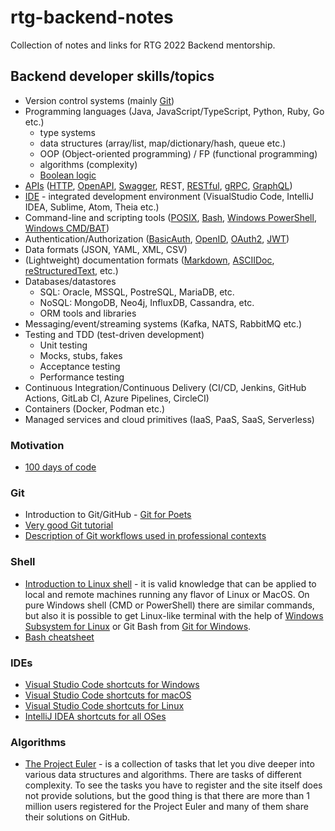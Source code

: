 
# rtg-backend-notes

Collection of notes and links for RTG 2022 Backend mentorship.

## Backend developer skills/topics

- Version control systems (mainly [Git](https://git-scm.com/))
- Programming languages (Java, JavaScript/TypeScript, Python, Ruby, Go etc.)
   - type systems
   - data structures (array/list, map/dictionary/hash, queue etc.)
   - OOP (Object-oriented programming) / FP (functional programming)
   - algorithms (complexity)
   - [Boolean logic](https://computersciencewiki.org/index.php/Boolean_operators)
- [APIs](https://en.wikipedia.org/wiki/API) ([HTTP](https://developer.mozilla.org/en-US/docs/Web/HTTP), [OpenAPI](https://www.openapis.org/), [Swagger](https://swagger.io/), REST, [RESTful](https://medium.com/extend/what-is-rest-a-simple-explanation-for-beginners-part-1-introduction-b4a072f8740f), [gRPC](https://grpc.io/), [GraphQL](https://graphql.org/))
- [IDE](https://en.wikipedia.org/wiki/Integrated_development_environment) - integrated development environment (VisualStudio Code, IntelliJ IDEA, Sublime, Atom, Theia etc.)
- Command-line and scripting tools ([POSIX](https://en.wikipedia.org/wiki/POSIX), [Bash](https://en.wikipedia.org/wiki/Bash_(Unix_shell)), [Windows PowerShell](https://docs.microsoft.com/en-us/powershell/), [Windows CMD/BAT](https://docs.microsoft.com/en-us/windows-server/administration/windows-commands/windows-commands))
- Authentication/Authorization ([BasicAuth](https://en.wikipedia.org/wiki/Basic_access_authentication), [OpenID](https://developer.okta.com/blog/2019/10/21/illustrated-guide-to-oauth-and-oidc), [OAuth2](https://oauth.net/), [JWT](https://jwt.io/))
- Data formats (JSON, YAML, XML, CSV)
- (Lightweight) documentation formats ([Markdown](https://daringfireball.net/projects/markdown/), [ASCIIDoc](https://asciidoc-py.github.io/index.html), [reStructuredText](https://docutils.sourceforge.io/rst.html), etc.)
- Databases/datastores 
   - SQL: Oracle, MSSQL, PostreSQL, MariaDB, etc.
   - NoSQL: MongoDB, Neo4j, InfluxDB, Cassandra, etc.
   - ORM tools and libraries
- Messaging/event/streaming systems (Kafka, NATS, RabbitMQ etc.)
- Testing and TDD (test-driven development)
  - Unit testing
  - Mocks, stubs, fakes
  - Acceptance testing
  - Performance testing 
- Continuous Integration/Continuous Delivery (CI/CD, Jenkins, GitHub Actions, GitLab CI, Azure Pipelines, CircleCI)
- Containers (Docker, Podman etc.)
- Managed services and cloud primitives (IaaS, PaaS, SaaS, Serverless)

### Motivation

- [100 days of code](https://www.100daysofcode.com/)

### Git 

- Introduction to Git/GitHub - [Git for Poets](https://www.youtube.com/watch?v=BCQHnlnPusY&list=PLRqwX-V7Uu6ZF9C0YMKuns9sLDzK6zoiV)
- [Very good Git tutorial](http://tutorials.jenkov.com/git/index.html)
- [Description of Git workflows used in professional contexts](https://www.atlassian.com/git/tutorials/comparing-workflows)

### Shell

- [Introduction to Linux shell](https://ubuntu.com/tutorials/command-line-for-beginners#1-overview) - it is valid knowledge that can be applied to local and remote machines running any flavor of Linux or MacOS. On pure Windows shell (CMD or PowerShell) there are similar commands, but also it is possible to get Linux-like terminal with the help of [Windows Subsystem for Linux](https://docs.microsoft.com/en-us/windows/wsl/install) or Git Bash from [Git for Windows](https://git-scm.com/download/win).
- [Bash cheatsheet](https://devhints.io/bash)

### IDEs

- [Visual Studio Code shortcuts for Windows](https://code.visualstudio.com/shortcuts/keyboard-shortcuts-windows.pdf)
- [Visual Studio Code shortcuts for macOS](https://code.visualstudio.com/shortcuts/keyboard-shortcuts-macos.pdf)
- [Visual Studio Code shortcuts for Linux](https://code.visualstudio.com/shortcuts/keyboard-shortcuts-linux.pdf)
- [IntelliJ IDEA shortcuts for all OSes](https://resources.jetbrains.com/storage/products/intellij-idea/docs/IntelliJIDEA_ReferenceCard.pdf)

### Algorithms

- [The Project Euler](https://projecteuler.net/) - is a collection of tasks that let you dive deeper into various data structures and algorithms. There are tasks of different complexity. To see the tasks you have to register and the site itself does not provide solutions, but the good thing is that there are more than 1 million users registered for the Project Euler and many of them share their solutions on GitHub.
